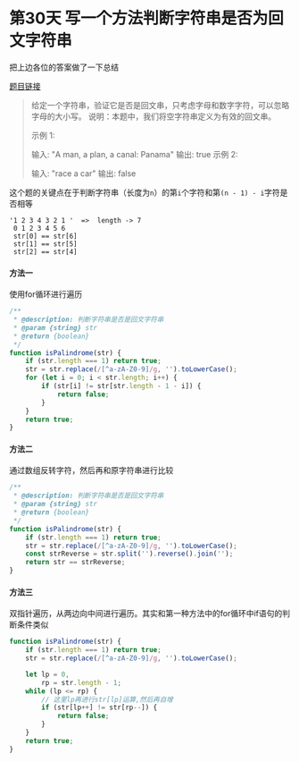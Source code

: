 # 第30天 写一个方法判断字符串是否为回文字符串

把上边各位的答案做了一下总结

[题目链接](https://leetcode-cn.com/problems/valid-palindrome/)

> 给定一个字符串，验证它是否是回文串，只考虑字母和数字字符，可以忽略字母的大小写。
> 说明：本题中，我们将空字符串定义为有效的回文串。
>
> 示例 1:
>
> 输入: "A man, a plan, a canal: Panama"
> 输出: true
> 示例 2:
>
> 输入: "race a car"
> 输出: false

这个题的关键点在于判断字符串（长度为`n`）的第`i`个字符和第`(n - 1) - i`字符是否相等

```
'1 2 3 4 3 2 1 '  =>  length -> 7
 0 1 2 3 4 5 6
 str[0] == str[6]
 str[1] == str[5]
 str[2] == str[4]
```

#### 方法一

使用for循环进行遍历

```js
/**
 * @description: 判断字符串是否是回文字符串
 * @param {string} str
 * @return {boolean} 
 */
function isPalindrome(str) {
    if (str.length === 1) return true;
    str = str.replace(/[^a-zA-Z0-9]/g, '').toLowerCase();
    for (let i = 0; i < str.length; i++) {
        if (str[i] != str[str.length - 1 - i]) {
            return false;
        }
    }
    return true;
}
```

#### 方法二

通过数组反转字符，然后再和原字符串进行比较

```js
/**
 * @description: 判断字符串是否是回文字符串
 * @param {string} str 
 * @return {boolean} 
 */
function isPalindrome(str) {
    if (str.length === 1) return true;
    str = str.replace(/[^a-zA-Z0-9]/g, '').toLowerCase();
    const strReverse = str.split('').reverse().join('');
    return str == strReverse;
}
```

#### 方法三

双指针遍历，从两边向中间进行遍历。其实和第一种方法中的for循环中if语句的判断条件类似

```js
function isPalindrome(str) {
    if (str.length === 1) return true;
    str = str.replace(/[^a-zA-Z0-9]/g, '').toLowerCase();

    let lp = 0,
        rp = str.length - 1;
    while (lp <= rp) {
        // 这里lp再进行str[lp]运算,然后再自增
        if (str[lp++] != str[rp--]) {
            return false;
        }
    }
    return true;
}
```
